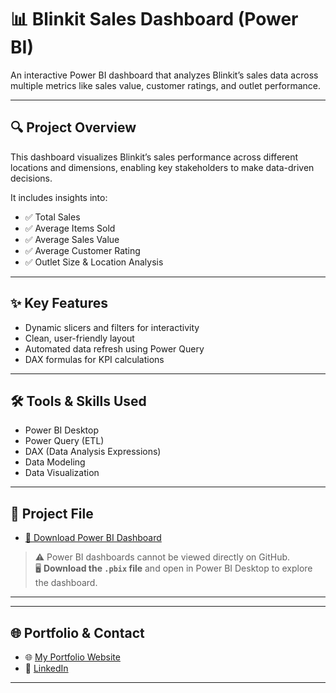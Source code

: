 # 📊 Blinkit Sales Dashboard (Power BI)

An interactive Power BI dashboard that analyzes Blinkit’s sales data across multiple metrics like sales value, customer ratings, and outlet performance.

---

## 🔍 Project Overview

This dashboard visualizes Blinkit’s sales performance across different locations and dimensions, enabling key stakeholders to make data-driven decisions.

It includes insights into:

- ✅ Total Sales  
- ✅ Average Items Sold  
- ✅ Average Sales Value  
- ✅ Average Customer Rating  
- ✅ Outlet Size & Location Analysis

---

## ✨ Key Features

- Dynamic slicers and filters for interactivity  
- Clean, user-friendly layout  
- Automated data refresh using Power Query  
- DAX formulas for KPI calculations  

---

## 🛠️ Tools & Skills Used

- Power BI Desktop  
- Power Query (ETL)  
- DAX (Data Analysis Expressions)  
- Data Modeling  
- Data Visualization  

---

## 📎 Project File

- [🔽 Download Power BI Dashboard](https://github.com/bindurag1807/powerbi-blinkit-sales-dashboard/raw/main/powerbi-blinkit-sales-dashboard.pbix)



> ⚠️ Power BI dashboards cannot be viewed directly on GitHub.  
> 🖥️ **Download the `.pbix` file** and open in Power BI Desktop to explore the dashboard.

---



---

## 🌐 Portfolio & Contact

- 🌐 [My Portfolio Website](https://velvety-pie-dbc44f.netlify.app)  
- 🔗 [LinkedIn](https://www.linkedin.com/in/gadhe-bindura)

---


